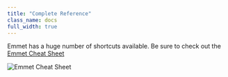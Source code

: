 ```yaml
---
title: "Complete Reference"
class_name: docs
full_width: true
---
```


Emmet has a huge number of shortcuts available. Be sure to check out the [Emmet Cheat Sheet](http://docs.emmet.io/cheat-sheet/)

![Emmet Cheat Sheet](docs/emmet-ref.png)





